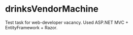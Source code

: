 # drinksVendorMachine
Test task for web-developer vacancy. Used ASP.NET MVC + EntityFramework + Razor.
